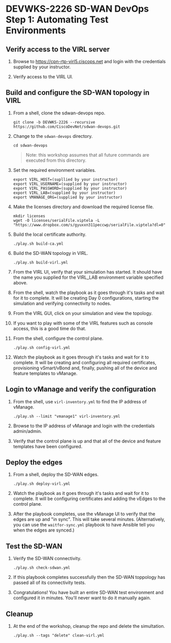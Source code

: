 # DEVWKS-2226 SD-WAN DevOps Step 1: Automating Test Environments

## Verify access to the VIRL server
1. Browse to https://cpn-rtp-virl5.ciscops.net and login with the credentials supplied by your instructor.

1. Verify access to the VIRL UI.

## Build and configure the SD-WAN topology in VIRL
1. From a shell, clone the sdwan-devops repo.    
    ```
    git clone -b DEVWKS-2226 --recursive https://github.com/CiscoDevNet/sdwan-devops.git
    ```

1. Change to the `sdwan-devops` directory.
    ```
    cd sdwan-devops
    ```
    > Note: this workshop assumes that all future commands are executed from this directory.

1. Set the required environment variables.
    ```
    export VIRL_HOST=(supllied by your instructor)
    export VIRL_USERNAME=(supplied by your instructor)
    export VIRL_PASSWORD=(supplied by your instructor)
    export VIRL_LAB=(supplied by your instructor)
    export VMANAGE_ORG=(supplied by your instructor)
    ```

1. Make the licenses directory and download the required license file.
    ```
    mkdir licenses
	wget -O licenses/serialFile.viptela -L "https://www.dropbox.com/s/gyuxxn311peccwp/serialFile.viptela?dl=0"
    ```

1. Build the local certificate authority.
    ```
    ./play.sh build-ca.yml
    ```

1. Build the SD-WAN topology in VIRL.
    ```
    ./play.sh build-virl.yml
    ```

1. From the VIRL UI, verify that your simulation has started.  It should have the name you supplied for the VIRL_LAB environment variable specified above.

1. From the shell, watch the playbook as it goes through it's tasks and wait for it to complete.  It will be creating Day 0 configurations, starting the simulation and verifying connectivity to nodes.

1. From the VIRL GUI, click on your simulation and view the topology.

1. If you want to play with some of the VIRL features such as console access, this is a good time do that.

1. From the shell, configure the control plane.
    ```
    ./play.sh config-virl.yml
    ```

1. Watch the playbook as it goes through it's tasks and wait for it to complete.  It will be creating and configuring all required certificates, provisioning vSmart/vBond and, finally, pushing all of the device and feature templates to vManage.

## Login to vManage and verify the configuration
1. From the shell, use `virl-inventory.yml` to find the IP address of vManage.
    ```
    ./play.sh --limit "vmanage1" virl-inventory.yml
    ```

1. Browse to the IP address of vManage and login with the credentials admin/admin.

1. Verify that the control plane is up and that all of the device and feature templates have been configured.

## Deploy the edges
1. From a shell, deploy the SD-WAN edges.
    ```
    ./play.sh deploy-virl.yml
    ```

1. Watch the playbook as it goes through it's tasks and wait for it to complete.  It will be configuring certificates and adding the vEdges to the control plane.

1. After the playbook completes, use the vManage UI to verify that the edges are up and "in sync".  This will take several minutes.  (Alternatively, you can use the `waitfor-sync.yml` playbook to have Ansible tell you when the edges are synced.)

## Test the SD-WAN
1. Verify the SD-WAN connectivity.
    ```
    ./play.sh check-sdwan.yml
    ```

1. If this playbook completes successfully then the SD-WAN toppology has passed all of its connectivity tests.

1. Congratulations!  You have built an entire SD-WAN test environment and configured it in minutes.  You'll never want to do it manually again.

## Cleanup
1. At the end of the workshop, cleanup the repo and delete the simultation.
    ```
    ./play.sh --tags "delete" clean-virl.yml
